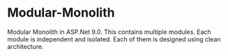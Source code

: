 # Modular-Monolith

Modular Monolith in ASP.Net 9.0. This contains multiple modules. Each module is independent and isolated. Each of them is designed using clean architecture. 
